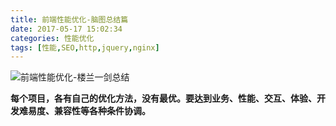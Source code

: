 ```yaml
---
title: 前端性能优化-脑图总结篇
date: 2017-05-17 15:02:34
categories: 性能优化
tags: [性能,SEO,http,jquery,nginx]
---
```


![前端性能优化-楼兰一剑总结](https://loulanyijian.github.io/images/speed.svg)

**每个项目，各有自己的优化方法，没有最优。要达到业务、性能、交互、体验、开发难易度、兼容性等各种条件协调。**